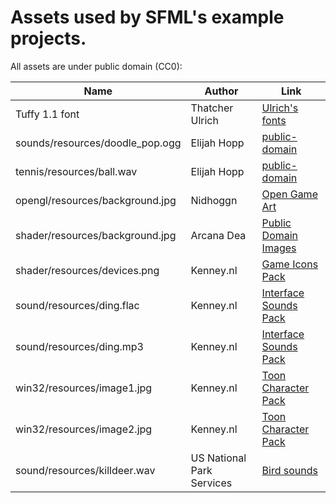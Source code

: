 # Assets used by SFML's example projects.

All assets are under public domain (CC0):

| Name                            | Author                    | Link                       |
| ------------------------------- | ------------------------- | -------------------------- |
| Tuffy 1.1 font                  | Thatcher Ulrich           | [Ulrich's fonts][1]        |
| sounds/resources/doodle_pop.ogg | Elijah Hopp               | [public-domain][2]         |
| tennis/resources/ball.wav       | Elijah Hopp               | [public-domain][2]         |
| opengl/resources/background.jpg | Nidhoggn                  | [Open Game Art][3]         |
| shader/resources/background.jpg | Arcana Dea                | [Public Domain Images][4]  |
| shader/resources/devices.png    | Kenney.nl                 | [Game Icons Pack][5]       |
| sound/resources/ding.flac       | Kenney.nl                 | [Interface Sounds Pack][6] |
| sound/resources/ding.mp3        | Kenney.nl                 | [Interface Sounds Pack][6] |
| win32/resources/image1.jpg      | Kenney.nl                 | [Toon Character Pack][7]   |
| win32/resources/image2.jpg      | Kenney.nl                 | [Toon Character Pack][7]   |
| sound/resources/killdeer.wav    | US National Park Services | [Bird sounds][8]           |

[1]: http://tulrich.com/fonts/
[2]: https://github.com/elijahfhopp/public-domain
[3]: https://opengameart.org/content/backgrounds-3
[4]: https://www.publicdomainpictures.net/en/view-image.php?image=10979&picture=monarch-butterfly
[5]: https://www.kenney.nl/assets/game-icons
[6]: https://www.kenney.nl/assets/interface-sounds
[7]: https://www.kenney.nl/assets/toon-characters-1
[8]: https://www.nps.gov/subjects/sound/sounds-killdeer.htm
